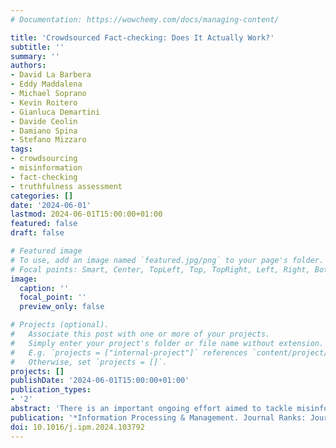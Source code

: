 ```yaml
---
# Documentation: https://wowchemy.com/docs/managing-content/

title: 'Crowdsourced Fact-checking: Does It Actually Work?'
subtitle: ''
summary: ''
authors:
- David La Barbera
- Eddy Maddalena
- Michael Soprano
- Kevin Roitero
- Gianluca Demartini
- Davide Ceolin
- Damiano Spina
- Stefano Mizzaro
tags: 
- crowdsourcing
- misinformation
- fact-checking 
- truthfulness assessment
categories: []
date: '2024-06-01'
lastmod: 2024-06-01T15:00:00+01:00
featured: false
draft: false

# Featured image
# To use, add an image named `featured.jpg/png` to your page's folder.
# Focal points: Smart, Center, TopLeft, Top, TopRight, Left, Right, BottomLeft, Bottom, BottomRight.
image:
  caption: ''
  focal_point: ''
  preview_only: false

# Projects (optional).
#   Associate this post with one or more of your projects.
#   Simply enter your project's folder or file name without extension.
#   E.g. `projects = ["internal-project"]` references `content/project/deep-learning/index.md`.
#   Otherwise, set `projects = []`.
projects: []
publishDate: '2024-06-01T15:00:00+01:00'
publication_types:
- '2'
abstract: 'There is an important ongoing effort aimed to tackle misinformation and to perform reliable fact-checking by employing human assessors at scale, with a crowdsourcing-based approach. Previous studies on the feasibility of employing crowdsourcing for the task of misinformation detection have provided inconsistent results: some of them seem to confirm the effectiveness of crowdsourcing for assessing the truthfulness of statements and claims, whereas others fail to reach an effectiveness level higher than automatic machine learning approaches, which are still unsatisfactory. In this paper, we aim at addressing such inconsistency and understand if truthfulness assessment can indeed be crowdsourced effectively. To do so, we build on top of previous studies; we select some of those reporting low effectiveness levels, we highlight their potential limitations, and we then reproduce their work attempting to improve their setup to address those limitations. We employ various approaches, data quality levels, and agreement measures to assess the reliability of crowd workers when assessing the truthfulness of (mis)information. Furthermore, we explore different worker features and compare the results obtained with different crowds. According to our findings, crowdsourcing can be used as an effective methodology to tackle misinformation at scale. When compared to previous studies, our results indicate that a significantly higher agreement between crowd workers and experts can be obtained by using a different, higher-quality, crowdsourcing platform and by improving the design of the crowdsourcing task. Also, we find differences concerning task and worker features and how workers provide truthfulness assessments.'
publication: '*Information Processing & Management. Journal Ranks: Journal Citation Reports (JCR) Q1 (2023), Scimago (SJR) Q1 (2023).*'
doi: 10.1016/j.ipm.2024.103792
---
```

